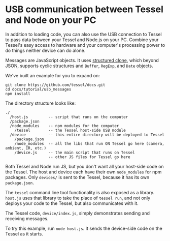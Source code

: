 # USB communication between Tessel and Node on your PC

In addition to loading code, you can also use the USB connection to Tessel to pass data between your Tessel and Node.js on your PC. Combine your Tessel's easy access to hardware and your computer's processing power to do things neither device can do alone.

Messages are JavaScript objects. It uses [structured clone](https://github.com/tcr/structured-clone), which beyond JSON, supports cyclic structures and  `Buffer`, `RegExp`, and `Date` objects.

We've built an example for you to expand on:

```
git clone https://github.com/tessel/docs.git
cd docs/tutorial/usb_messages
npm install
```
The directory structure looks like:

```
./
  /host.js         -- script that runs on the computer
  /package.json
  /node_modules    -- npm modules for the computer
    /tessel        -- the Tessel host-side USB module
  /device          -- this entire directory will be deployed to Tessel
    /package.json
    /node_modules  -- all the libs that run ON Tessel go here (camera, ambient, IR, etc.)
    /device.js     -- the main script that runs on Tessel
                   -- other JS files for Tessel go here
```

Both Tessel and Node run JS, but you don't want all your host-side code on the Tessel. The host and device each have their own `node_modules` for npm packages. Only `devices/` is sent to the Tessel, because it has its own `package.json`.

The `tessel` command line tool functionality is also exposed as a library.
`host.js`   uses that library to take the place of `tessel run`, and not only
deploys your code to the Tessel, but also communicates with it.

The Tessel code, `device/index.js`, simply demonstrates sending and receiving messages.

To try this example, run `node host.js`. It sends the device-side code on the Tessel as it starts.

